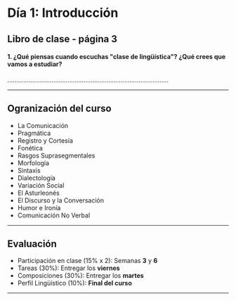 # Día 1: Introducción

## Libro de clase - página 3
#### 1. ¿Qué piensas cuando escuchas "clase de lingüística"? ¿Qué crees que vamos a estudiar?

...........................................................................................     


___________________________________________________________________________________________


## Ogranización del curso

- La Comunicación
- Pragmática
- Registro y Cortesía
- Fonética
- Rasgos Suprasegmentales
- Morfología
- Sintaxis
- Dialectología
- Variación Social
- El Asturleonés
- El Discurso y la Conversación
- Humor e Ironía
- Comunicación No Verbal

___________________________________________________________________________________________    



## Evaluación

- Participación en clase (15% x 2): Semanas **3** y **6**
- Tareas (30%): Entregar los **viernes**
- Composiciones (30%): Entregar los **martes**
- Perfil Lingüístico (10%): **Final del curso**

___________________________________________________________________________________________    


